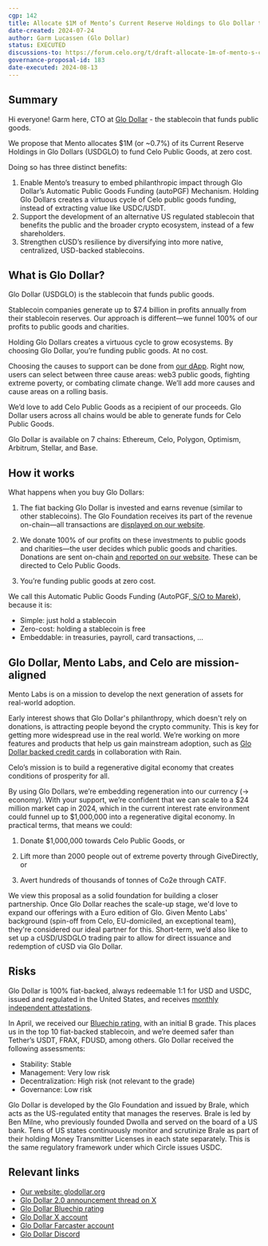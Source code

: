 ```yaml
---
cgp: 142
title: Allocate $1M of Mento’s Current Reserve Holdings to Glo Dollar to fund Celo Public Goods at no cost
date-created: 2024-07-24
author: Garm Lucassen (Glo Dollar)
status: EXECUTED
discussions-to: https://forum.celo.org/t/draft-allocate-1m-of-mento-s-current-reserve-holdings-to-glo-dollar-to-fund-celo-public-goods-at-no-cost/7927
governance-proposal-id: 183
date-executed: 2024-08-13
---
```


## Summary
Hi everyone! Garm here, CTO at [Glo Dollar](https://glodollar.org/) - the stablecoin that funds public goods.

We propose that Mento allocates $1M (or ~0.7%) of its Current Reserve Holdings in Glo Dollars (USDGLO) to fund Celo Public Goods, at zero cost.

Doing so has three distinct benefits:

1. Enable Mento’s treasury to embed philanthropic impact through Glo Dollar’s Automatic Public Goods Funding (autoPGF) Mechanism. Holding Glo Dollars creates a virtuous cycle of Celo public goods funding, instead of extracting value like USDC/USDT.
2. Support the development of an alternative US regulated stablecoin that benefits the public and the broader crypto ecosystem, instead of a few shareholders.
3. Strengthen cUSD’s resilience by diversifying into more native, centralized, USD-backed stablecoins.

## What is Glo Dollar?

Glo Dollar (USDGLO) is the stablecoin that funds public goods.

Stablecoin companies generate up to $7.4 billion in profits annually from their stablecoin reserves. Our approach is different—we funnel 100% of our profits to public goods and charities.

Holding Glo Dollars creates a virtuous cycle to grow ecosystems. By choosing Glo Dollar, you’re funding public goods. At no cost.

Choosing the causes to support can be done from [our dApp](https://app.glodollar.org). Right now, users can select between three cause areas: web3 public goods, fighting extreme poverty, or combating climate change. We’ll add more causes and cause areas on a rolling basis.

We’d love to add Celo Public Goods as a recipient of our proceeds. Glo Dollar users across all chains would be able to generate funds for Celo Public Goods.

Glo Dollar is available on 7 chains: Ethereum, Celo, Polygon, Optimism, Arbitrum, Stellar, and Base.

## How it works

What happens when you buy Glo Dollars:

1. The fiat backing Glo Dollar is invested and earns revenue (similar to other stablecoins). The Glo Foundation receives its part of the revenue on-chain—all transactions are [displayed on our website](https://www.glodollar.org/articles/donations).

2. We donate 100% of our profits on these investments to public goods and charities—the user decides which public goods and charities. Donations are sent on-chain [and reported on our website](https://www.glodollar.org/articles/donations). These can be directed to Celo Public Goods.

3. You’re funding public goods at zero cost.

We call this Automatic Public Goods Funding (AutoPGF,[ S/O to Marek](https://twitter.com/marek_/status/1750236330356039831)), because it is:

* Simple: just hold a stablecoin
* Zero-cost: holding a stablecoin is free
* Embeddable: in treasuries, payroll, card transactions, …

## Glo Dollar, Mento Labs, and Celo are mission-aligned

Mento Labs is on a mission to develop the next generation of assets for real-world adoption.

Early interest shows that Glo Dollar's philanthropy, which doesn't rely on donations, is attracting people beyond the crypto community. This is key for getting more widespread use in the real world. We’re working on more features and products that help us gain mainstream adoption, such as [Glo Dollar backed credit cards](https://twitter.com/glodollar/status/1779895935352619390) in collaboration with Rain.

Celo’s mission is to build a regenerative digital economy that creates conditions of prosperity for all.

By using Glo Dollars, we’re embedding regeneration into our currency (→ economy). With your support, we’re confident that we can scale to a $24 million market cap in 2024, which in the current interest rate environment could funnel up to $1,000,000 into a regenerative digital economy. In practical terms, that means we could:

1. Donate $1,000,000 towards Celo Public Goods, or

2. Lift more than 2000 people out of extreme poverty through GiveDirectly, or

3. Avert hundreds of thousands of tonnes of Co2e through CATF.

We view this proposal as a solid foundation for building a closer partnership. Once Glo Dollar reaches the scale-up stage, we'd love to expand our offerings with a Euro edition of Glo. Given Mento Labs' background (spin-off from Celo, EU-domiciled, an exceptional team), they're considered our ideal partner for this. Short-term, we’d also like to set up a cUSD/USDGLO trading pair to allow for direct issuance and redemption of cUSD via Glo Dollar.

## Risks

Glo Dollar is 100% fiat-backed, always redeemable 1:1 for USD and USDC, issued and regulated in the United States, and receives [monthly independent attestations](https://brale.xyz/stablecoins/USDGLO).

In April, we received our [Bluechip rating](https://bluechip.org/coins/usdglo), with an initial B grade. This places us in the top 10 fiat-backed stablecoin, and we’re deemed safer than Tether’s USDT, FRAX, FDUSD, among others. Glo Dollar received the following assessments:

* Stability: Stable
* Management: Very low risk
* Decentralization: High risk (not relevant to the grade)
* Governance: Low risk

Glo Dollar is developed by the Glo Foundation and issued by Brale, which acts as the US-regulated entity that manages the reserves. Brale is led by Ben Milne, who previously founded Dwolla and served on the board of a US bank. Tens of US states continuously monitor and scrutinize Brale as part of their holding Money Transmitter Licenses in each state separately. This is the same regulatory framework under which Circle issues USDC.

## Relevant links

* [Our website: glodollar.org](https://www.glodollar.org)
* [Glo Dollar 2.0 announcement thread on X](https://x.com/glodollar/status/1775151425863213430)
* [Glo Dollar Bluechip rating](https://www.glodollar.org/articles/bluechip-rating)
* [Glo Dollar X account](https://twitter.com/glodollar)
* [Glo Dollar Farcaster account](https://warpcast.com/glodollar)
* [Glo Dollar Discord](https://discord.gg/tMkFWHUQn7)
